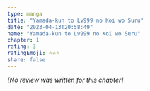```yaml
---
type: manga
title: "Yamada-kun to Lv999 no Koi wo Suru"
date: "2023-04-13T20:58:49"
name: "Yamada-kun to Lv999 no Koi wo Suru"
chapter: 1
rating: 3
ratingEmoji: ⭐️⭐️⭐️
share: false
---
```


_[No review was written for this chapter]_
